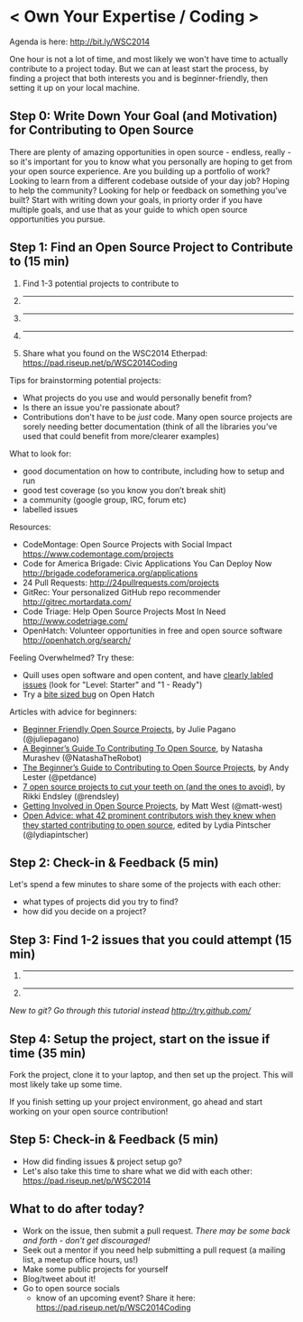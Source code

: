 < Own Your Expertise / Coding >
=================================

Agenda is here: <http://bit.ly/WSC2014>

One hour is not a lot of time, and most likely we won't have time to actually contribute to a project today. But we can at least start the process, by finding a project that both interests you and is beginner-friendly, then setting it up on your local machine.


Step 0: Write Down Your Goal (and Motivation) for Contributing to Open Source
-------------------------------------------------------------
There are plenty of amazing opportunities in open source - endless, really - so it's important for you to know what you personally are hoping to get from your open source experience. Are you building up a portfolio of work? Looking to learn from a different codebase outside of your day job? Hoping to help the community? Looking for help or feedback on something you've built? Start with writing down your goals, in priorty order if you have multiple goals, and use that as your guide to which open source opportunities you pursue.


Step 1: Find an Open Source Project to Contribute to (15 min)
---------------------------------------------------------------

1. Find 1-3 potential projects to contribute to
  1. _______________________
  2. _______________________
  3. _______________________
2. Share what you found on the WSC2014 Etherpad: <https://pad.riseup.net/p/WSC2014Coding>

Tips for brainstorming potential projects:
- What projects do you use and would personally benefit from?
- Is there an issue you're passionate about?
- Contributions don't have to be *just* code. Many open source projects are sorely needing better documentation (think of all the libraries you've used that could benefit from more/clearer examples)

What to look for:
- good documentation on how to contribute, including how to setup and run
- good test coverage (so you know you don’t break shit)
- a community (google group, IRC, forum etc)
- labelled issues

Resources:
-  CodeMontage: Open Source Projects with Social Impact <https://www.codemontage.com/projects>
-  Code for America Brigade: Civic Applications You Can Deploy Now <http://brigade.codeforamerica.org/applications>
-  24 Pull Requests: <http://24pullrequests.com/projects>
-  GitRec: Your personalized GitHub repo recommender <http://gitrec.mortardata.com/>
-  Code Triage: Help Open Source Projects Most In Need <http://www.codetriage.com/>
-  OpenHatch: Volunteer opportunities in free and open source software <http://openhatch.org/search/>

Feeling Overwhelmed? Try these:
- Quill uses open software and open content, and have [clearly labled issues](https://github.com/empirical-org/Empirical-Core/issues?q=is%3Aopen+is%3Aissue+label%3A%22Level%3A+Starter%22) (look for "Level: Starter" and "1 - Ready")
- Try a [bite sized bug](http://openhatch.org/search/?q=&toughness=bitesize) on Open Hatch

Articles with advice for beginners:
- [Beginner Friendly Open Source Projects](http://juliepagano.com/blog/2013/11/14/beginner-friendly-open-source-projects/), by Julie Pagano (@juliepagano)
- [A Beginner’s Guide To Contributing To Open Source](http://natashatherobot.com/beginners-contributing-to-open-source/), by Natasha Murashev (@NatashaTheRobot)
- [The Beginner’s Guide to Contributing to Open Source Projects](http://blog.newrelic.com/2014/05/05/open-source_gettingstarted/), by Andy Lester (@petdance)
- [7 open source projects to cut your teeth on (and the ones to avoid)](http://www.itworld.com/print/356932), by Rikki Endsley (@rendsley)
- [Getting Involved in Open Source Projects](http://blog.teamtreehouse.com/getting-involved-open-source-projects), by Matt West (@matt-west)
- [Open Advice: what 42 prominent contributors wish they knew when they started contributing to open source](http://open-advice.org/), edited by Lydia Pintscher (@lydiapintscher)

Step 2: Check-in & Feedback (5 min)
---------------------------------------------------
Let's spend a few minutes to share some of the projects with each other: 
- what types of projects did you try to find?
- how did you decide on a project?

Step 3: Find 1-2 issues that you could attempt (15 min)
---------------------------------------------------

1. _______________________
2. _______________________

*New to git? Go through this tutorial instead <http://try.github.com/>*

Step 4: Setup the project, start on the issue if time (35 min)
--------------------------------------------------------------

Fork the project, clone it to your laptop, and then set up the project. This will most likely take up some time.

If you finish setting up your project environment, go ahead and start working on your open source contribution!

Step 5: Check-in & Feedback (5 min)
-----------------------
- How did finding issues & project setup go?
- Let's also take this time to share what we did with each other: https://pad.riseup.net/p/WSC2014

What to do after today?
-----------------------
- Work on the issue, then submit a pull request. *There may be some back and forth - don't get discouraged!*
- Seek out a mentor if you need help submitting a pull request (a mailing list, a meetup office hours, us!)
- Make some public projects for yourself
- Blog/tweet about it!
- Go to open source socials 
  - know of an upcoming event? Share it here: <https://pad.riseup.net/p/WSC2014Coding>




